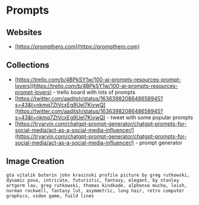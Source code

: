 # Prompts

## Websites

- [https://prompthero.com](https://prompthero.com)

## Collections

- [https://trello.com/b/4BPkSY1w/100-ai-prompts-resources-prompt-lovers](https://trello.com/b/4BPkSY1w/100-ai-prompts-resources-prompt-lovers) - trello board with lots of prompts
- [https://twitter.com/aaditsh/status/1636398208648658945?s=43&t=nkmq7ZtVcxEg9Uel7KivwQ](https://twitter.com/aaditsh/status/1636398208648658945?s=43&t=nkmq7ZtVcxEg9Uel7KivwQ) - tweet with some popular prompts
- [https://tryarvin.com/chatgpt-prompt-generator/chatgpt-prompts-for-social-media/act-as-a-social-media-influencer/](https://tryarvin.com/chatgpt-prompt-generator/chatgpt-prompts-for-social-media/act-as-a-social-media-influencer/) - prompt generator

## Image Creation

```
gta vitalik buterin john krasinski profile picture by greg rutkowski, dynamic pose, intricate, futuristic, fantasy, elegant, by stanley artgerm lau, greg rutkowski, thomas kindkade, alphonse mucha, loish, norman rockwell, fantasy lut, asymmetric, long hair, retro computer graphics, video game, fuild lines
```
